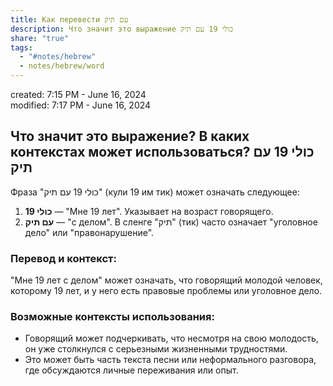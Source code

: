 ```yaml
---  
title: Как перевести עם תיק  
description: Что значит это выражение כולי 19 עם תיק  
share: "true"  
tags:  
  - "#notes/hebrew"  
  - notes/hebrew/word  
---  
```

created: 7:15 PM - June 16, 2024  
modified: 7:17 PM - June 16, 2024  
  
## Что значит это выражение? В каких контекстах может использоваться? כולי 19 עם תיק  
  
Фраза "כולי 19 עם תיק" (кули 19 им тик) может означать следующее:  
  
1. **כולי 19** — "Мне 19 лет". Указывает на возраст говорящего.  
2. **עם תיק** — "с делом". В сленге "תיק" (тик) часто означает "уголовное дело" или "правонарушение".  
  
### Перевод и контекст:  
  
"Мне 19 лет с делом" может означать, что говорящий молодой человек, которому 19 лет, и у него есть правовые проблемы или уголовное дело.  
  
### Возможные контексты использования:  
  
- Говорящий может подчеркивать, что несмотря на свою молодость, он уже столкнулся с серьезными жизненными трудностями.  
- Это может быть часть текста песни или неформального разговора, где обсуждаются личные переживания или опыт.  
